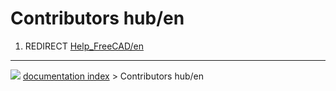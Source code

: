 # Contributors hub/en
1.  REDIRECT [Help_FreeCAD/en](Help_FreeCAD/en.md)



---
![](images/Button_right.svg) [documentation index](../README.md) > Contributors hub/en
